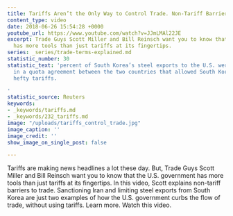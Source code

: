 ```yaml
---
title: Tariffs Aren’t the Only Way to Control Trade. Non-Tariff Barriers, Explained.
content_type: video
date: 2018-06-26 15:54:28 +0000
youtube_url: https://www.youtube.com/watch?v=JJmLMAl22JE
excerpt: Trade Guys Scott Miller and Bill Reinsch want you to know that the U.S. government
  has more tools than just tariffs at its fingertips.
series: _series/trade-terms-explained.md
statistic_number: 30
statistic_text: 'percent of South Korea’s steel exports to the U.S. were cut in 2018
  in a quota agreement between the two countries that allowed South Korea to avoid
  hefty tariffs.

'
statistic_source: Reuters
keywords:
- _keywords/tariffs.md
- _keywords/232_tariffs.md
image: "/uploads/tariffs_control_trade.jpg"
image_caption: ''
image_credit: ''
show_image_on_single_post: false

---
```

Tariffs are making news headlines a lot these day. But, Trade Guys Scott Miller and Bill Reinsch want you to know that the U.S. government has more tools than just tariffs at its fingertips. In this video, Scott explains non-tariff barriers to trade. Sanctioning Iran and limiting steel exports from South Korea are just two examples of how the U.S. government curbs the flow of trade, without using tariffs. Learn more. Watch this video.